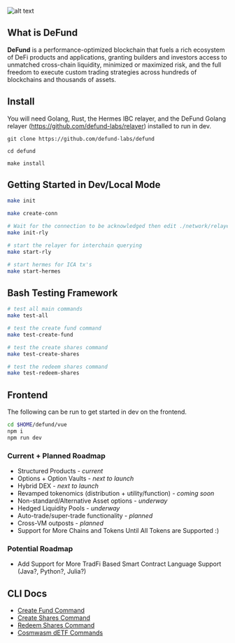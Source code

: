 ![alt text](https://defund.app/images/Defund-6-p-500.png)

## What is DeFund

**DeFund** is a performance-optimized blockchain that fuels a rich ecosystem of DeFi products and applications, granting builders and investors access to unmatched cross-chain liquidity, minimized or maximized risk, and the full freedom to execute custom trading strategies across hundreds of blockchains and thousands of assets.


## Install

You will need Golang, Rust, the Hermes IBC relayer, and the DeFund Golang relayer (https://github.com/defund-labs/relayer) installed to run in dev. 

```
git clone https://github.com/defund-labs/defund

cd defund

make install
```

## Getting Started in Dev/Local Mode

```bash
make init

make create-conn

# Wait for the connection to be acknowledged then edit ./network/relayer/config.yaml by changing the connection and client ids to match what your relayer returned
make init-rly

# start the relayer for interchain querying
make start-rly

# start hermes for ICA tx's
make start-hermes
```

## Bash Testing Framework
```bash
# test all main commands
make test-all

# test the create fund command
make test-create-fund

# test the create shares command
make test-create-shares

# test the redeem shares command
make test-redeem-shares
```

## Frontend
The following can be run to get started in dev on the frontend.
```bash
cd $HOME/defund/vue
npm i
npm run dev
```

### Current + Planned Roadmap
* Structured Products - *current*
* Options + Option Vaults - *next to launch*
* Hybrid DEX - *next to launch*
* Revamped tokenomics (distribution + utility/function) - *coming soon*
* Non-standard/Alternative Asset options - *underway*
* Hedged Liquidity Pools - *underway*
* Auto-trade/super-trade functionality - *planned*
* Cross-VM outposts - *planned*
* Support for More Chains and Tokens Until All Tokens are Supported :)

### Potential Roadmap
* Add Support for More TradFi Based Smart Contract Language Support (Java?, Python?, Julia?)

## CLI Docs
- [Create Fund Command](./x/etf/client/docs/create-etf.md)
- [Create Shares Command](./x/etf/client/docs/create-shares.md)
- [Redeem Shares Command](./x/etf/client/docs/redeem-shares.md)
- [Cosmwasm dETF Commands](./x/etf/client/docs/create-wasm-etf.md)
